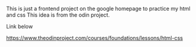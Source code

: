 This is just a frontend project on the google homepage to practice my html and css 
This idea is from the odin project.

Link below

https://www.theodinproject.com/courses/foundations/lessons/html-css